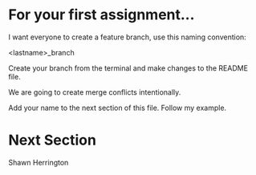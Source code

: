 # For your first assignment...

I want everyone to create a feature branch, use this naming convention:

\<lastname\>_branch

Create your branch from the terminal and make changes to the README file.

We are going to create merge conflicts intentionally.

Add your name to the next section of this file.  Follow my example.

# Next Section

Shawn Herrington
